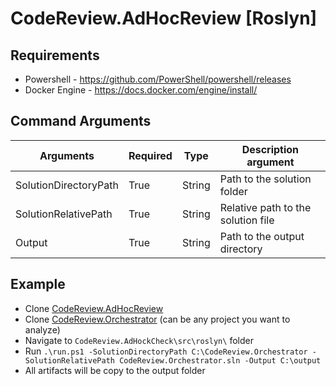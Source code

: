 # CodeReview.AdHocReview [Roslyn]

## Requirements

- Powershell - https://github.com/PowerShell/powershell/releases
- Docker Engine - https://docs.docker.com/engine/install/

## Command Arguments

| Arguments             | Required | Type   | Description argument               |
|-----------------------|----------|--------|------------------------------------|
| SolutionDirectoryPath | True     | String | Path to the solution folder        |
| SolutionRelativePath  | True     | String | Relative path to the solution file |
| Output                | True     | String | Path to the output directory       |

## Example

- Clone [CodeReview.AdHocReview](https://github.com/GodelTech/CodeReview.AdHocReview)
- Clone [CodeReview.Orchestrator](https://github.com/GodelTech/CodeReview.Orchestrator) (can be any project you want to analyze)
- Navigate to `CodeReview.AdHockCheck\src\roslyn\` folder
- Run `.\run.ps1 -SolutionDirectoryPath C:\CodeReview.Orchestrator -SolutionRelativePath CodeReview.Orchestrator.sln -Output C:\output`
- All artifacts will be copy to the output folder 